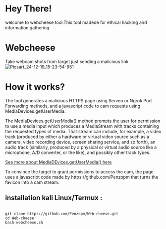 # Hey There!
welcome to webcheese tool.This tool madede for ethical hacking and information gathering 

# Webcheese
Take webcam shots from target just sending a malicious link
![Picsart_24-12-19_15-23-54-951](https://github.com/user-attachments/assets/ba7fddc8-e8cf-4827-9f7a-b8ecdd8f4068)




# How it works?
<p>The tool generates a malicious HTTPS page using Serveo or Ngrok Port Forwarding methods, and a javascript code to cam requests using MediaDevices.getUserMedia. </p>

<p>The MediaDevices.getUserMedia() method prompts the user for permission to use a media input which produces a MediaStream with tracks containing the requested types of media. That stream can include, for example, a video track (produced by either a hardware or virtual video source such as a camera, video recording device, screen sharing service, and so forth), an audio track (similarly, produced by a physical or virtual audio source like a microphone, A/D converter, or the like), and possibly other track types. </p>

[See more about MediaDEvices.getUserMedia() here](https://developer.mozilla.org/en-US/docs/Web/API/MediaDevices/getUserMedia)
<p> To convince the target to grant permissions to access the cam, the page uses a javascript code made by https://github.com/Penzopm that turns the favicon into a cam stream.

</p>

## installation kali Linux/Termux :

```

git clone https://github.com/Penzopm/Web-cheese.git
cd Web-cheese
bash webcheese.sh
```
